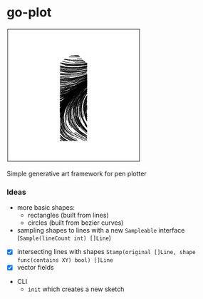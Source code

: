 # go-plot
![logo](logo.png)

Simple generative art framework for pen plotter


### Ideas
- more basic shapes:
  - rectangles (built from lines)
  - circles (built from bezier curves)
- sampling shapes to lines with a new `Sampleable` interface (`Sample(lineCount int) []Line`)
- [X] intersecting lines with shapes `Stamp(original []Line, shape func(contains XY) bool) []Line`
- [X] vector fields
- CLI
    - `init` which creates a new sketch